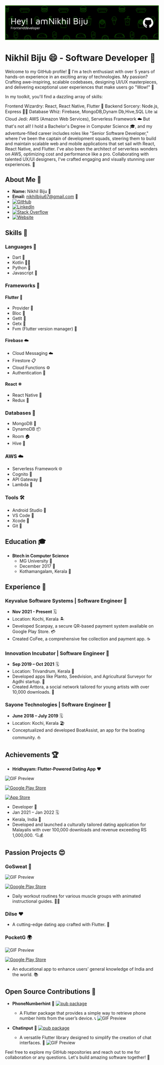 ![Header](./github-header-image.png)
# Nikhil Biju 😄 - Software Developer 🚀

Welcome to my GitHub profile! 👋 I'm a tech enthusiast with over 5 years of hands-on experience in an exciting array of technologies. My passion? Crafting awe-inspiring, scalable codebases, designing UI/UX masterpieces, and delivering exceptional user experiences that make users go "Wow!" 🚀

In my toolkit, you'll find a dazzling array of skills:

Frontend Wizardry: React, React Native, Flutter 🌟
Backend Sorcery: Node.js, Express 🧙‍♂️
Database Whiz: Firebase, MongoDB,Dynam Db,Hive,SQL Lite 📊
Cloud Jedi: AWS (Amazon Web Services), Serverless Framework ☁️
But that's not all! I hold a Bachelor's Degree in Computer Science 🎓, and my adventure-filled career includes roles like "Senior Software Developer," where I've been the captain of development squads, steering them to build and maintain scalable web and mobile applications that set sail with React, React Native, and Flutter. I've also been the architect of serverless wonders on AWS, optimizing cost and performance like a pro. Collaborating with talented UX/UI designers, I've crafted engaging and visually stunning user experiences. 🌈

## About Me 👋
- **Name:** Nikhil Biju 🧑
- **Email:** nikhilbiju67@gmail.com 📧
- [![GitHub](https://img.shields.io/badge/GitHub-000000?style=for-the-badge&logo=GitHub&logoColor=white)](https://github.com/nikhilbiju67)
- [![LinkedIn](https://img.shields.io/badge/LinkedIn-0077B5?style=for-the-badge&logo=LinkedIn&logoColor=white)](https://www.linkedin.com/in/nikhilbiju/)
- [![Stack Overflow](https://img.shields.io/badge/Stack%20Overflow-FE7A16?style=for-the-badge&logo=Stack%20Overflow&logoColor=white)](https://stackoverflow.com/users/7086893)
- [![Website](https://img.shields.io/badge/Personal%20Website-nikhilbiju.com-0077B5?style=for-the-badge&logo=InternetExplorer&logoColor=white)](https://nikhilbiju.com)

## Skills 🚀
### Languages 📝
- Dart 🎯
- Kotlin 🏃‍♂️
- Python 🐍
- Javascript 🤖

### Frameworks 🧰
#### Flutter 🚀
- Provider 🎩
- Bloc 🧩
- GetIt 🚀
- Getx 🦄
- Fvm (Flutter version manager) 🌟

#### Firebase ☁️
- Cloud Messaging ☁️
- Firestore 📋
- Cloud Functions ⚙️
- Authentication 🔐

#### React ⚛️
- React Native 📱
- Redux 🧤

### Databases 📂
- MongoDB 🍃
- DynamoDB 📦
- Room 🏠
- Hive 🐝

### AWS ☁️
- Serverless Framework 🌐
- Cognito 🔐
- API Gateway 🚪
- Lambda 🚀

### Tools 🛠️
- Android Studio 📱
- VS Code 🧰
- Xcode 🍏
- Git 🐙

## Education 🎓
- **Btech in Computer Science**
  - MG University 🏫
  - December 2017 📆
  - Kothamangalam, Kerala 🌴

## Experience 🌟
### Keyvalue Software Systems | Software Engineer 🚀
- **Nov 2021 - Present** 🗓️
- Location: Kochi, Kerala 🏝️
- Developed Scanpay, a secure QR-based payment system available on Google Play Store. 💳
- Created CoFee, a comprehensive fee collection and payment app. ☕

### Innovation Incubator | Software Engineer 🚀
- **Sep 2019 – Oct 2021** 🗓️
- Location: Trivandrum, Kerala 🌴
- Developed apps like Planto, Seedvision, and Agricultural Surveyor for Agdhi startup. 🌱
- Created Arttora, a social network tailored for young artists with over 10,000 downloads. 🎨

### Sayone Technologies | Software Engineer 🚀
- **June 2018 – July 2019** 🗓️
- Location: Kochi, Kerala 🏖️
- Conceptualized and developed BoatAssist, an app for the boating community. ⛵

## Achievements 🏆

- **Hridhayam: Flutter-Powered Dating App** ❤️

![GIF Preview](https://i.ibb.co/jvNFCvc/ezgif-3-a3e113badc.gif)

[![Google Play Store](https://img.shields.io/badge/Google%20Play-Download%20on%20Google%20Play-0A993D?style=for-the-badge&logo=google-play&logoColor=white)](https://play.google.com/store/apps/details?id=com.malayali_datingapp&hl=en&gl=US)

[![App Store](https://img.shields.io/badge/App%20Store-Download%20on%20App%20Store-0073E6?style=for-the-badge&logo=app-store&logoColor=white)](https://apps.apple.com/us/app/hridhayam/id6444903823)


- Developer 🚀
- Jan 2021 – Jan 2022 🗓️
- Kerala, India 🌴
- Developed and launched a culturally tailored dating application for Malayalis with over 100,000 downloads and revenue exceeding RS 1,000,000. 💘💰
  



## Passion Projects 😍
### GoSweat 💪

![GIF Preview](https://i.ibb.co/6Pkg7GD/ezgif-2-5183f838d0.gif)

[![Google Play Store](https://img.shields.io/badge/Google%20Play-Download%20on%20Google%20Play-0A993D?style=for-the-badge&logo=google-play&logoColor=white)](https://play.google.com/store/apps/details?id=mymetime.com.mymetime&hl=en&gl=US)

- Daily workout routines for various muscle groups with animated instructional guides. 🏋️‍♂️


### Dilse ❤️

- A cutting-edge dating app crafted with Flutter. 💑

### PocketG 🌍

![GIF Preview](https://i.ibb.co/nC14qtn/ezgif-2-3e51a82814.gif)

[![Google Play Store](https://img.shields.io/badge/Google%20Play-Download%20on%20Google%20Play-0A993D?style=for-the-badge&logo=google-play&logoColor=white)](https://play.google.com/store/apps/details?id=com.moderntechsolutions.gk&hl=en&gl=US)
- An educational app to enhance users’ general knowledge of India and the world. 📚


## Open Source Contributions 🚀
- **PhoneNumberhint** 📱 [![pub package](https://img.shields.io/pub/v/phone_number_hint.svg)](https://pub.dev/packages/phone_number_hint)
  - A Flutter package that provides a simple way to retrieve phone number hints from the user’s device. 📞
  ![GIF Preview](https://i.ibb.co/1n3xF6Q/output-onlinegiftools-1.gif)


- **Chatinput** 💬   [![pub package](https://img.shields.io/pub/v/your_package_name.svg)](https://pub.dev/packages/chat_input)
  - A versatile Flutter library designed to simplify the creation of chat interfaces. 💬
  ![GIF Preview](https://i.ibb.co/xXBGwD2/ezgif-5-5fdc10f37c.gif)

Feel free to explore my GitHub repositories and reach out to me for collaboration or any questions. Let's build amazing software together! 🤝
